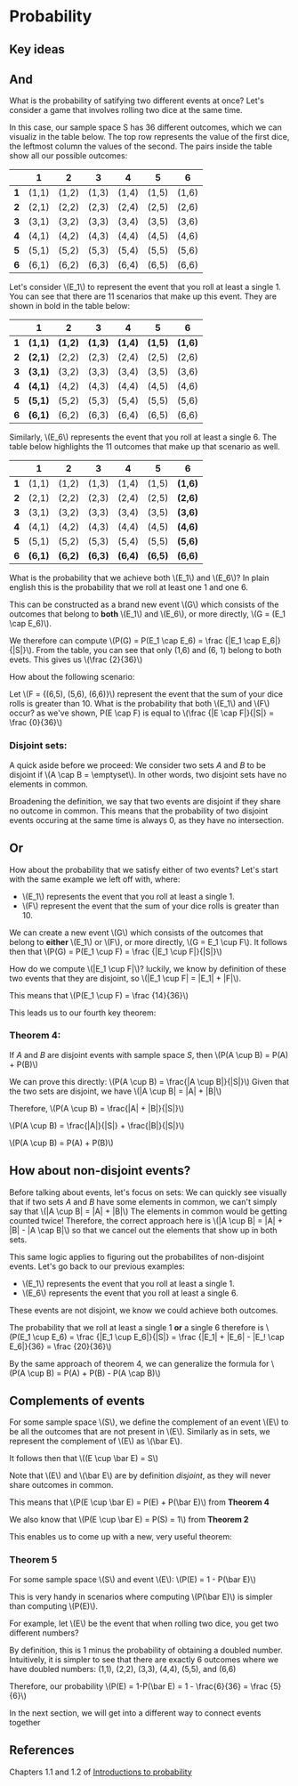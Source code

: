 # Probability

## Key ideas

## And

What is the probability of satifying two different events at once? Let's consider a game that involves rolling two dice at the same time. 

In this case, our sample space S has 36 different outcomes, which we can visualiz in the table below. The top row represents the value of the first dice, the leftmost column the values of the second. The pairs inside the table show all our possible outcomes:

| |1|2|3|4|5|6|
|-|-|-|-|-|-|-|
|**1**|(1,1)|(1,2)|(1,3)|(1,4)|(1,5)|(1,6)|
|**2**|(2,1)|(2,2)|(2,3)|(2,4)|(2,5)|(2,6)|
|**3**|(3,1)|(3,2)|(3,3)|(3,4)|(3,5)|(3,6)|
|**4**|(4,1)|(4,2)|(4,3)|(4,4)|(4,5)|(4,6)|
|**5**|(5,1)|(5,2)|(5,3)|(5,4)|(5,5)|(5,6)|
|**6**|(6,1)|(6,2)|(6,3)|(6,4)|(6,5)|(6,6)|

Let's consider \\(E_1\\) to represent the event that you roll at least a single 1. You can see that there are 11 scenarios that make up this event. They are shown in bold in the table below:

| |1|2|3|4|5|6|
|-|-|-|-|-|-|-|
|**1**|**(1,1)**|**(1,2)**|**(1,3)**|**(1,4)**|**(1,5)**|**(1,6)**|
|**2**|**(2,1)**|(2,2)|(2,3)|(2,4)|(2,5)|(2,6)|
|**3**|**(3,1)**|(3,2)|(3,3)|(3,4)|(3,5)|(3,6)|
|**4**|**(4,1)**|(4,2)|(4,3)|(4,4)|(4,5)|(4,6)|
|**5**|**(5,1)**|(5,2)|(5,3)|(5,4)|(5,5)|(5,6)|
|**6**|**(6,1)**|(6,2)|(6,3)|(6,4)|(6,5)|(6,6)|

Similarly, \\(E_6\\) represents the event that you roll at least a single 6. The table below highlights the 11 outcomes that make up that scenario as well.

| |1|2|3|4|5|6|
|-|-|-|-|-|-|-|
|**1**|(1,1)|(1,2)|(1,3)|(1,4)|(1,5)|**(1,6)**|
|**2**|(2,1)|(2,2)|(2,3)|(2,4)|(2,5)|**(2,6)**|
|**3**|(3,1)|(3,2)|(3,3)|(3,4)|(3,5)|**(3,6)**|
|**4**|(4,1)|(4,2)|(4,3)|(4,4)|(4,5)|**(4,6)**|
|**5**|(5,1)|(5,2)|(5,3)|(5,4)|(5,5)|**(5,6)**|
|**6**|**(6,1)**|**(6,2)**|**(6,3)**|**(6,4)**|**(6,5)**|**(6,6)**|

What is the probability that we achieve both \\(E_1\\) and \\(E_6\\)? In plain english this is the probability that we roll at least one 1 and one 6. 

This can be constructed as a brand new event \\(G\\) which consists of the outcomes that belong to **both** \\(E_1\\) and \\(E_6\\), or more directly, \\(G = (E_1 \cap E_6)\\). 

We therefore can compute \\(P(G) = P(E_1 \cap E_6) = \frac {|E_1 \cap E_6|}{|S|}\\). From the table, you can see that only (1,6) and (6, 1) belong to both evets. This gives us \\(\frac {2}{36}\\)

How about the following scenario:

Let \\(F = {(6,5), (5,6), (6,6)}\\) represent the event that the sum of your dice rolls is greater than 10. What is the probability that both \\(E_1\\) and \\(F\\) occur? as we've shown, P(E \cap F) is equal to \\(\frac {|E \cap F|}{|S|} = \frac {0}{36}\\)

### Disjoint sets:

A quick aside before we proceed: 
We consider two sets *A* and *B* to be disjoint if \\(A \cap B = \emptyset\\). In other words, two disjoint sets have no elements in common.

Broadening the definition, we say that two events are disjoint if they share no outcome in common. This means that the probability of two disjoint events occuring at the same time is always 0, as they have no intersection.

## Or

How about the probability that we satisfy either of two events? Let's start with the same example we left off with, where:
- \\(E_1\\) represents the event that you roll at least a single 1.
- \\(F\\) represent the event that the sum of your dice rolls is greater than 10.

We can create a new event \\(G\\) which consists of the outcomes that belong to **either** \\(E_1\\) or \\(F\\), or more directly, \\(G = E_1 \cup F\\). It follows then that \\(P(G) = P(E_1 \cup F) = \frac {|E_1 \cup F|}{|S|}\\)

How do we compute \\(|E_1 \cup F|\\)? luckily, we know by definition of these two events that they are disjoint, so \\(|E_1 \cup F| = |E_1| + |F|\\). 

This means that \\(P(E_1 \cup F) = \frac {14}{36}\\)

This leads us to our fourth key theorem:

### Theorem 4: 

If *A* and *B* are disjoint events with sample space *S*, then \\(P(A \cup B) = P(A) + P(B)\\)

We can prove this directly: \\(P(A \cup B) = \frac{|A \cup B|}{|S|}\\)
Given that the two sets are disjoint, we have \\(|A \cup B| = |A| + |B|\\)

Therefore, \\(P(A \cup B) = \frac{|A| + |B|}{|S|}\\)

\\(P(A \cup B) = \frac{|A|}{|S|} + \frac{|B|}{|S|}\\)

\\(P(A \cup B) = P(A) + P(B)\\)

## How about non-disjoint events?

Before talking about events, let's focus on sets: We can quickly see visually that if two sets *A* and *B* have some elements in common, we can't simply say that \\(|A \cup B| = |A| + |B|\\) The elements in common would be getting counted twice! Therefore, the correct approach here is \\(|A \cup B| = |A| + |B| - |A \cap B|\\) so that we cancel out the elements that show up in both sets. 

This same logic applies to figuring out the probabilites of non-disjoint events. Let's go back to our previous examples:
- \\(E_1\\) represents the event that you roll at least a single 1.
- \\(E_6\\) represents the event that you roll at least a single 6.

These events are not disjoint, we know we could achieve both outcomes. 

The probability that we roll at least a single 1 **or** a single 6 therefore is \\(P(E_1 \cup E_6) = \frac {|E_1 \cup E_6|}{|S|} = \frac {|E_1| + |E_6| - |E_! \cap E_6|}{36} = \frac {20}{36}\\)

By the same approach of theorem 4, we can generalize the formula for \\(P(A \cup B) = P(A) + P(B) - P(A \cap B)\\)

## Complements of events

For some sample space \\(S\\), we define the complement of an event \\(E\\) to be  all the outcomes that are not present in \\(E\\). Similarly as in sets, we represent the complement of \\(E\\) as \\(\bar E\\).

It follows then that \\((E \cup \bar E) = S\\)

Note that \\(E\\) and \\(\bar E\\) are by definition *disjoint*, as they will never share outcomes in common.

This means that \\(P(E \cup \bar E) = P(E) + P(\bar E)\\) from **Theorem 4**

We also know that \\(P(E \cup \bar E) = P(S) = 1\\) from **Theorem 2**

This enables us to come up with a new, very useful theorem:

### Theorem 5

For some sample space \\(S\\) and event \\(E\\): \\(P(E) = 1 - P(\bar E)\\)

This is very handy in scenarios where computing \\(P(\bar E)\\) is simpler than computing \\(P(E)\\). 

For example, let \\(E\\) be the event that when rolling two dice, you get two different numbers?

By definition, this is 1 minus the probability of obtaining a doubled number. Intuitively, it is simpler to see that there are exactly 6 outcomes where we have doubled numbers: (1,1), (2,2), (3,3), (4,4), (5,5), and (6,6)

Therefore, our probability \\(P(E) = 1-P(\bar E) = 1 - \frac{6}{36} = \frac {5}{6}\\)

In the next section, we will get into a different way to connect events together

## References

Chapters 1.1 and 1.2 of [Introductions to probability](https://open.umn.edu/opentextbooks/textbooks/21)
